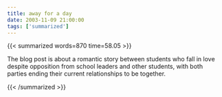```yaml
---
title: away for a day
date: 2003-11-09 21:00:00
tags: ['summarized']
---
```


{{< summarized words=870 time=58.05 >}}

The blog post is about a romantic story between students who fall in love despite opposition from school leaders and other students, with both parties ending their current relationships to be together.

{{< /summarized >}}